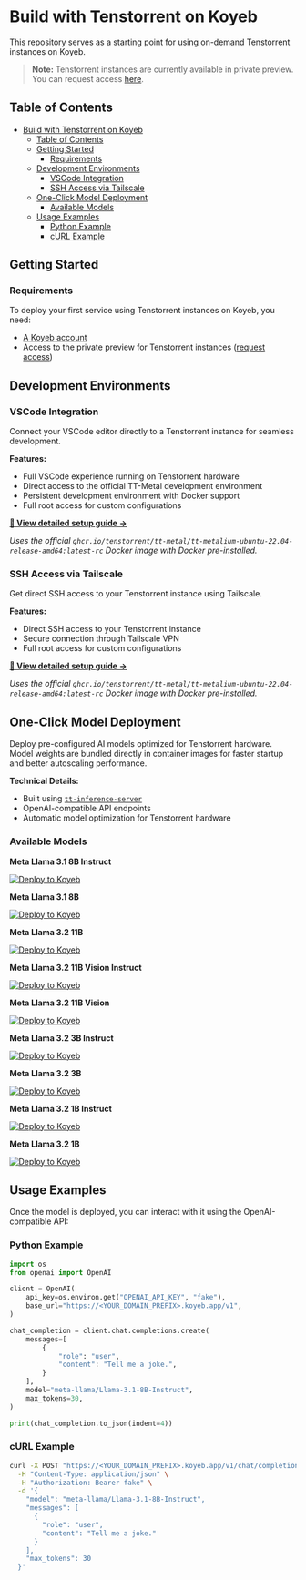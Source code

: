 # Build with Tenstorrent on Koyeb

This repository serves as a starting point for using on-demand Tenstorrent instances on Koyeb.

> **Note:** Tenstorrent instances are currently available in private preview. You can request access [here](https://www.koyeb.com/tenstorrent).

## Table of Contents

- [Build with Tenstorrent on Koyeb](#build-with-tenstorrent-on-koyeb)
  - [Table of Contents](#table-of-contents)
  - [Getting Started](#getting-started)
    - [Requirements](#requirements)
  - [Development Environments](#development-environments)
    - [VSCode Integration](#vscode-integration)
    - [SSH Access via Tailscale](#ssh-access-via-tailscale)
  - [One-Click Model Deployment](#one-click-model-deployment)
    - [Available Models](#available-models)
  - [Usage Examples](#usage-examples)
    - [Python Example](#python-example)
    - [cURL Example](#curl-example)

## Getting Started

### Requirements

To deploy your first service using Tenstorrent instances on Koyeb, you need:

- [A Koyeb account](https://app.koyeb.com/auth/signup)
- Access to the private preview for Tenstorrent instances ([request access](https://www.koyeb.com/tenstorrent))

## Development Environments

### VSCode Integration

Connect your VSCode editor directly to a Tenstorrent instance for seamless development.

**Features:**

- Full VSCode experience running on Tenstorrent hardware
- Direct access to the official TT-Metal development environment
- Persistent development environment with Docker support
- Full root access for custom configurations

[**📖 View detailed setup guide →**](https://github.com/koyeb/tenstorrent-examples/tree/main/tt-vsc-tunnel)

_Uses the official `ghcr.io/tenstorrent/tt-metal/tt-metalium-ubuntu-22.04-release-amd64:latest-rc` Docker image with Docker pre-installed._

### SSH Access via Tailscale

Get direct SSH access to your Tenstorrent instance using Tailscale.

**Features:**

- Direct SSH access to your Tenstorrent instance
- Secure connection through Tailscale VPN
- Full root access for custom configurations

[**📖 View detailed setup guide →**](https://github.com/koyeb/tenstorrent-examples/tree/main/tt-tailscale-ssh)

_Uses the official `ghcr.io/tenstorrent/tt-metal/tt-metalium-ubuntu-22.04-release-amd64:latest-rc` Docker image with Docker pre-installed._

## One-Click Model Deployment

Deploy pre-configured AI models optimized for Tenstorrent hardware. Model weights are bundled directly in container images for faster startup and better autoscaling performance.

**Technical Details:**

- Built using [`tt-inference-server`](https://github.com/tenstorrent/tt-inference-server)
- OpenAI-compatible API endpoints
- Automatic model optimization for Tenstorrent hardware

### Available Models

**Meta Llama 3.1 8B Instruct**

[![Deploy to Koyeb](https://www.koyeb.com/static/images/deploy/button.svg)](https://app.koyeb.com/deploy?name=tt-n300-meta-llama-llama-3-1-8b-instruct&type=docker&image=registry01.prod.koyeb.com%2Fkoyeb%2Ftt-n300-meta-llama-llama-3.1-8b-instruct&instance_type=gpu-tenstorrent-n300s&regions=na&instances_min=1&autoscaling_sleep_idle_delay=300&hc_grace_period%5B8000%5D=898)

**Meta Llama 3.1 8B**

[![Deploy to Koyeb](https://www.koyeb.com/static/images/deploy/button.svg)](https://app.koyeb.com/deploy?name=tt-n300-meta-llama-llama-3-1-8b&type=docker&image=registry01.prod.koyeb.com%2Fkoyeb%2Ftt-n300-meta-llama-llama-3.1-8b&instance_type=gpu-tenstorrent-n300s&regions=na&instances_min=1&autoscaling_sleep_idle_delay=300&hc_grace_period%5B8000%5D=898)

**Meta Llama 3.2 11B**

[![Deploy to Koyeb](https://www.koyeb.com/static/images/deploy/button.svg)](https://app.koyeb.com/deploy?name=tt-n300-meta-llama-llama-3-2-11b&type=docker&image=registry01.prod.koyeb.com%2Fkoyeb%2Ftt-n300-meta-llama-llama-3.2-11b&instance_type=gpu-tenstorrent-n300s&regions=na&instances_min=1&autoscaling_sleep_idle_delay=300&hc_grace_period%5B8000%5D=898)

**Meta Llama 3.2 11B Vision Instruct**

[![Deploy to Koyeb](https://www.koyeb.com/static/images/deploy/button.svg)](https://app.koyeb.com/deploy?name=tt-n300-meta-llama-llama-3-2-11b-vision-instruct&type=docker&image=registry01.prod.koyeb.com%2Fkoyeb%2Ftt-n300-meta-llama-llama-3.2-11b-vision-instruct&instance_type=gpu-tenstorrent-n300s&regions=na&instances_min=1&autoscaling_sleep_idle_delay=300&hc_grace_period%5B8000%5D=898)

**Meta Llama 3.2 11B Vision**

[![Deploy to Koyeb](https://www.koyeb.com/static/images/deploy/button.svg)](https://app.koyeb.com/deploy?name=tt-n300-meta-llama-llama-3-2-11b-vision&type=docker&image=registry01.prod.koyeb.com%2Fkoyeb%2Ftt-n300-meta-llama-llama-3.2-11b-vision&instance_type=gpu-tenstorrent-n300s&regions=na&instances_min=1&autoscaling_sleep_idle_delay=300&hc_grace_period%5B8000%5D=898)

**Meta Llama 3.2 3B Instruct**

[![Deploy to Koyeb](https://www.koyeb.com/static/images/deploy/button.svg)](https://app.koyeb.com/deploy?name=tt-n300-meta-llama-llama-3-2-3b-instruct&type=docker&image=registry01.prod.koyeb.com%2Fkoyeb%2Ftt-n300-meta-llama-llama-3.2-3b-instruct&instance_type=gpu-tenstorrent-n300s&regions=na&instances_min=1&autoscaling_sleep_idle_delay=300&hc_grace_period%5B8000%5D=898)

**Meta Llama 3.2 3B**

[![Deploy to Koyeb](https://www.koyeb.com/static/images/deploy/button.svg)](https://app.koyeb.com/deploy?name=tt-n300-meta-llama-llama-3-2-3b&type=docker&image=registry01.prod.koyeb.com%2Fkoyeb%2Ftt-n300-meta-llama-llama-3.2-3b&instance_type=gpu-tenstorrent-n300s&regions=na&instances_min=1&autoscaling_sleep_idle_delay=300&hc_grace_period%5B8000%5D=898)

**Meta Llama 3.2 1B Instruct**

[![Deploy to Koyeb](https://www.koyeb.com/static/images/deploy/button.svg)](https://app.koyeb.com/deploy?name=tt-n300-meta-llama-llama-3-2-1b-instruct&type=docker&image=registry01.prod.koyeb.com%2Fkoyeb%2Ftt-n300-meta-llama-llama-3.2-1b-instruct&instance_type=gpu-tenstorrent-n300s&regions=na&instances_min=1&autoscaling_sleep_idle_delay=300&hc_grace_period%5B8000%5D=898)

**Meta Llama 3.2 1B**

[![Deploy to Koyeb](https://www.koyeb.com/static/images/deploy/button.svg)](https://app.koyeb.com/deploy?name=tt-n300-meta-llama-llama-3-2-1b&type=docker&image=registry01.prod.koyeb.com%2Fkoyeb%2Ftt-n300-meta-llama-llama-3.2-1b&instance_type=gpu-tenstorrent-n300s&regions=na&instances_min=1&autoscaling_sleep_idle_delay=300&hc_grace_period%5B8000%5D=898)

## Usage Examples

Once the model is deployed, you can interact with it using the OpenAI-compatible API:

### Python Example

```python
import os
from openai import OpenAI

client = OpenAI(
    api_key=os.environ.get("OPENAI_API_KEY", "fake"),
    base_url="https://<YOUR_DOMAIN_PREFIX>.koyeb.app/v1",
)

chat_completion = client.chat.completions.create(
    messages=[
        {
            "role": "user",
            "content": "Tell me a joke.",
        }
    ],
    model="meta-llama/Llama-3.1-8B-Instruct",
    max_tokens=30,
)

print(chat_completion.to_json(indent=4))
```

### cURL Example

```bash
curl -X POST "https://<YOUR_DOMAIN_PREFIX>.koyeb.app/v1/chat/completions" \
  -H "Content-Type: application/json" \
  -H "Authorization: Bearer fake" \
  -d '{
    "model": "meta-llama/Llama-3.1-8B-Instruct",
    "messages": [
      {
        "role": "user",
        "content": "Tell me a joke."
      }
    ],
    "max_tokens": 30
  }'
```
